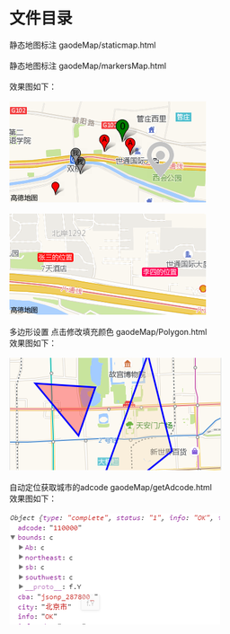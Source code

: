 文件目录  
=================================== 
静态地图标注 gaodeMap/staticmap.html<br>  
静态地图标注 gaodeMap/markersMap.html<br>  
效果图如下：<br>  
![图1](https://github.com/zhujinyu1017/code-segment/blob/master/map/markers/staticmap.png?raw=true)<br>  
![图2](https://github.com/zhujinyu1017/code-segment/blob/master/map/markers/staticmap1.png?raw=true)
<br>  
多边形设置 点击修改填充颜色 gaodeMap/Polygon.html<br> 
效果图如下：<br>  
![图2](https://github.com/zhujinyu1017/code-segment/blob/master/map/markers/polygon.png?raw=true)
<br>  
自动定位获取城市的adcode gaodeMap/getAdcode.html<br> 
效果图如下：<br>  
![图2](https://github.com/zhujinyu1017/code-segment/blob/master/map/markers/getadcode.png?raw=true)
